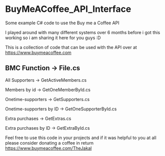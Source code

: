 # BuyMeACoffee_API_Interface
Some example C# code to use the Buy me a Coffee API


I played around with many different systems over 6 months before i got this working so i am sharing it here for you guys :D

This is a collection of code that can be used with the API over at https://www.buymeacoffee.com

BMC Function              -> File.cs
------------------------------------------------
All Supporters            -> GetActiveMembers.cs 

Members by id             -> GetOneMemberById.cs

Onetime-supporters        -> GetSupporters.cs

Onetime-supporters by ID  -> GetOneSupporterById.cs

Extra purchases           -> GetExtras.cs

Extra purchases by ID     -> GetExtraById.cs


Feel free to use this code in your projects and if it was helpful to you at all please consider donating a coffee in return https://www.buymeacoffee.com/TheJakal

